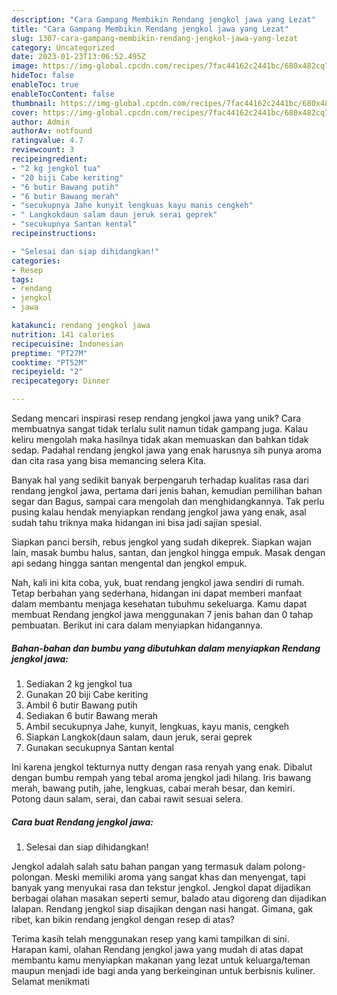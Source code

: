 ```yaml
---
description: "Cara Gampang Membikin Rendang jengkol jawa yang Lezat"
title: "Cara Gampang Membikin Rendang jengkol jawa yang Lezat"
slug: 1307-cara-gampang-membikin-rendang-jengkol-jawa-yang-lezat
category: Uncategorized
date: 2023-01-23T13:06:52.495Z
image: https://img-global.cpcdn.com/recipes/7fac44162c2441bc/680x482cq70/rendang-jengkol-jawa-foto-resep-utama.jpg
hideToc: false
enableToc: true
enableTocContent: false
thumbnail: https://img-global.cpcdn.com/recipes/7fac44162c2441bc/680x482cq70/rendang-jengkol-jawa-foto-resep-utama.jpg
cover: https://img-global.cpcdn.com/recipes/7fac44162c2441bc/680x482cq70/rendang-jengkol-jawa-foto-resep-utama.jpg
author: Admin
authorAv: notfound
ratingvalue: 4.7
reviewcount: 3
recipeingredient:
- "2 kg jengkol tua"
- "20 biji Cabe keriting"
- "6 butir Bawang putih"
- "6 butir Bawang merah"
- "secukupnya Jahe kunyit lengkuas kayu manis cengkeh"
- " Langkokdaun salam daun jeruk serai geprek"
- "secukupnya Santan kental"
recipeinstructions:

- "Selesai dan siap dihidangkan!"
categories:
- Resep
tags:
- rendang
- jengkol
- jawa

katakunci: rendang jengkol jawa 
nutrition: 141 calories
recipecuisine: Indonesian
preptime: "PT27M"
cooktime: "PT52M"
recipeyield: "2"
recipecategory: Dinner

---
```





Sedang mencari inspirasi resep rendang jengkol jawa yang unik? Cara membuatnya sangat tidak terlalu sulit namun tidak gampang juga. Kalau keliru mengolah maka hasilnya tidak akan memuaskan dan bahkan tidak sedap. Padahal rendang jengkol jawa yang enak harusnya sih punya aroma dan cita rasa yang bisa memancing selera Kita.





Banyak hal yang sedikit banyak berpengaruh terhadap kualitas rasa dari rendang jengkol jawa, pertama dari jenis bahan, kemudian pemilihan bahan segar dan Bagus, sampai cara mengolah dan menghidangkannya. Tak perlu pusing kalau hendak menyiapkan rendang jengkol jawa yang enak,      asal sudah tahu triknya maka hidangan ini bisa jadi sajian spesial.














Siapkan panci bersih, rebus jengkol yang sudah dikeprek. Siapkan wajan lain, masak bumbu halus, santan, dan jengkol hingga empuk. Masak dengan api sedang hingga santan mengental dan jengkol empuk.






Nah, kali ini kita coba, yuk, buat rendang jengkol jawa sendiri di rumah. Tetap berbahan yang sederhana, hidangan ini dapat memberi manfaat dalam membantu menjaga kesehatan tubuhmu sekeluarga. Kamu dapat membuat Rendang jengkol jawa menggunakan 7 jenis bahan dan 0 tahap pembuatan. Berikut ini cara dalam menyiapkan hidangannya.

<!--inarticleads1-->

##### Bahan-bahan dan bumbu yang dibutuhkan dalam menyiapkan Rendang jengkol jawa:

1. Sediakan 2 kg jengkol tua
1. Gunakan 20 biji Cabe keriting
1. Ambil 6 butir Bawang putih
1. Sediakan 6 butir Bawang merah
1. Ambil secukupnya Jahe, kunyit, lengkuas, kayu manis, cengkeh
1. Siapkan  Langkok(daun salam, daun jeruk, serai geprek
1. Gunakan secukupnya Santan kental


Ini karena jengkol tekturnya nutty dengan rasa renyah yang enak. Dibalut dengan bumbu rempah yang tebal aroma jengkol jadi hilang. Iris bawang merah, bawang putih, jahe, lengkuas, cabai merah besar, dan kemiri. Potong daun salam, serai, dan cabai rawit sesuai selera. 

<!--inarticleads2-->

##### Cara buat Rendang jengkol jawa:


1. Selesai dan siap dihidangkan!

Jengkol adalah salah satu bahan pangan yang termasuk dalam polong-polongan. Meski memiliki aroma yang sangat khas dan menyengat, tapi banyak yang menyukai rasa dan tekstur jengkol. Jengkol dapat dijadikan berbagai olahan masakan seperti semur, balado atau digoreng dan dijadikan lalapan. Rendang jengkol siap disajikan dengan nasi hangat. Gimana, gak ribet, kan bikin rendang jengkol dengan resep di atas? 

Terima kasih telah menggunakan resep yang kami tampilkan di sini. Harapan kami, olahan Rendang jengkol jawa yang mudah di atas dapat membantu kamu menyiapkan makanan yang lezat untuk keluarga/teman maupun menjadi ide bagi anda yang berkeinginan untuk berbisnis kuliner. Selamat menikmati
